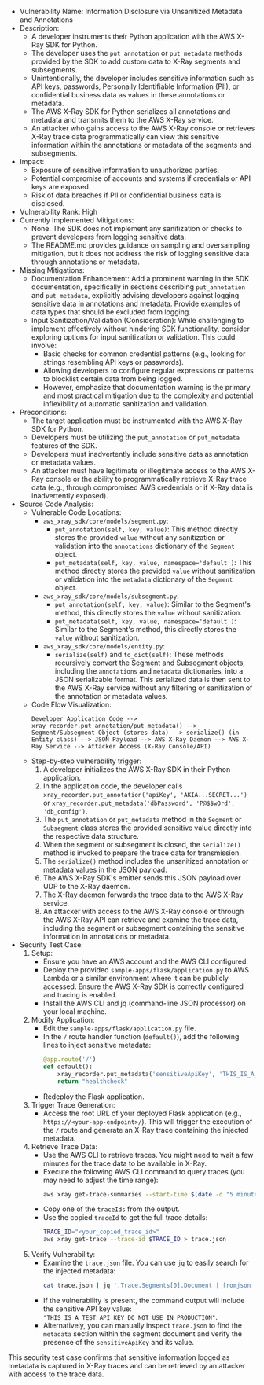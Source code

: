 - Vulnerability Name: Information Disclosure via Unsanitized Metadata and Annotations
- Description:
  - A developer instruments their Python application with the AWS X-Ray SDK for Python.
  - The developer uses the `put_annotation` or `put_metadata` methods provided by the SDK to add custom data to X-Ray segments and subsegments.
  - Unintentionally, the developer includes sensitive information such as API keys, passwords, Personally Identifiable Information (PII), or confidential business data as values in these annotations or metadata.
  - The AWS X-Ray SDK for Python serializes all annotations and metadata and transmits them to the AWS X-Ray service.
  - An attacker who gains access to the AWS X-Ray console or retrieves X-Ray trace data programmatically can view this sensitive information within the annotations or metadata of the segments and subsegments.
- Impact:
  - Exposure of sensitive information to unauthorized parties.
  - Potential compromise of accounts and systems if credentials or API keys are exposed.
  - Risk of data breaches if PII or confidential business data is disclosed.
- Vulnerability Rank: High
- Currently Implemented Mitigations:
  - None. The SDK does not implement any sanitization or checks to prevent developers from logging sensitive data.
  - The README.md provides guidance on sampling and oversampling mitigation, but it does not address the risk of logging sensitive data through annotations or metadata.
- Missing Mitigations:
  - Documentation Enhancement: Add a prominent warning in the SDK documentation, specifically in sections describing `put_annotation` and `put_metadata`, explicitly advising developers against logging sensitive data in annotations and metadata. Provide examples of data types that should be excluded from logging.
  - Input Sanitization/Validation (Consideration): While challenging to implement effectively without hindering SDK functionality, consider exploring options for input sanitization or validation. This could involve:
    - Basic checks for common credential patterns (e.g., looking for strings resembling API keys or passwords).
    - Allowing developers to configure regular expressions or patterns to blocklist certain data from being logged.
    - However, emphasize that documentation warning is the primary and most practical mitigation due to the complexity and potential inflexibility of automatic sanitization and validation.
- Preconditions:
  - The target application must be instrumented with the AWS X-Ray SDK for Python.
  - Developers must be utilizing the `put_annotation` or `put_metadata` features of the SDK.
  - Developers must inadvertently include sensitive data as annotation or metadata values.
  - An attacker must have legitimate or illegitimate access to the AWS X-Ray console or the ability to programmatically retrieve X-Ray trace data (e.g., through compromised AWS credentials or if X-Ray data is inadvertently exposed).
- Source Code Analysis:
  - Vulnerable Code Locations:
    - `aws_xray_sdk/core/models/segment.py`:
      - `put_annotation(self, key, value)`: This method directly stores the provided `value` without any sanitization or validation into the `annotations` dictionary of the `Segment` object.
      - `put_metadata(self, key, value, namespace='default')`: This method directly stores the provided `value` without sanitization or validation into the `metadata` dictionary of the `Segment` object.
    - `aws_xray_sdk/core/models/subsegment.py`:
      - `put_annotation(self, key, value)`:  Similar to the Segment's method, this directly stores the `value` without sanitization.
      - `put_metadata(self, key, value, namespace='default')`: Similar to the Segment's method, this directly stores the `value` without sanitization.
    - `aws_xray_sdk/core/models/entity.py`:
      - `serialize(self)` and `to_dict(self)`: These methods recursively convert the Segment and Subsegment objects, including the `annotations` and `metadata` dictionaries, into a JSON serializable format. This serialized data is then sent to the AWS X-Ray service without any filtering or sanitization of the annotation or metadata values.
  - Code Flow Visualization:
    ```
    Developer Application Code -->  xray_recorder.put_annotation/put_metadata() --> Segment/Subsegment Object (stores data) --> serialize() (in Entity class) --> JSON Payload --> AWS X-Ray Daemon --> AWS X-Ray Service --> Attacker Access (X-Ray Console/API)
    ```
  - Step-by-step vulnerability trigger:
    1. A developer initializes the AWS X-Ray SDK in their Python application.
    2. In the application code, the developer calls `xray_recorder.put_annotation('apiKey', 'AKIA...SECRET...')` or `xray_recorder.put_metadata('dbPassword', 'P@$$wOrd', 'db_config')`.
    3. The `put_annotation` or `put_metadata` method in the `Segment` or `Subsegment` class stores the provided sensitive value directly into the respective data structure.
    4. When the segment or subsegment is closed, the `serialize()` method is invoked to prepare the trace data for transmission.
    5. The `serialize()` method includes the unsanitized annotation or metadata values in the JSON payload.
    6. The AWS X-Ray SDK's emitter sends this JSON payload over UDP to the X-Ray daemon.
    7. The X-Ray daemon forwards the trace data to the AWS X-Ray service.
    8. An attacker with access to the AWS X-Ray console or through the AWS X-Ray API can retrieve and examine the trace data, including the segment or subsegment containing the sensitive information in annotations or metadata.
- Security Test Case:
  1. Setup:
     - Ensure you have an AWS account and the AWS CLI configured.
     - Deploy the provided `sample-apps/flask/application.py` to AWS Lambda or a similar environment where it can be publicly accessed. Ensure the AWS X-Ray SDK is correctly configured and tracing is enabled.
     - Install the AWS CLI and jq (command-line JSON processor) on your local machine.
  2. Modify Application:
     - Edit the `sample-apps/flask/application.py` file.
     - In the `/` route handler function (`default()`), add the following lines to inject sensitive metadata:
       ```python
       @app.route('/')
       def default():
           xray_recorder.put_metadata('sensitiveApiKey', 'THIS_IS_A_TEST_API_KEY_DO_NOT_USE_IN_PRODUCTION', 'SensitiveData')
           return "healthcheck"
       ```
     - Redeploy the Flask application.
  3. Trigger Trace Generation:
     - Access the root URL of your deployed Flask application (e.g., `https://<your-app-endpoint>/`). This will trigger the execution of the `/` route and generate an X-Ray trace containing the injected metadata.
  4. Retrieve Trace Data:
     - Use the AWS CLI to retrieve traces. You might need to wait a few minutes for the trace data to be available in X-Ray.
     - Execute the following AWS CLI command to query traces (you may need to adjust the time range):
       ```bash
       aws xray get-trace-summaries --start-time $(date -d "5 minutes ago" +%s) --end-time $(date +%s) | jq '.TraceSummaries[] | .TraceId'
       ```
     - Copy one of the `traceIds` from the output.
     - Use the copied `traceId` to get the full trace details:
       ```bash
       TRACE_ID="<your_copied_trace_id>"
       aws xray get-trace --trace-id $TRACE_ID > trace.json
       ```
  5. Verify Vulnerability:
     - Examine the `trace.json` file. You can use `jq` to easily search for the injected metadata:
       ```bash
       cat trace.json | jq '.Trace.Segments[0].Document | fromjson | .metadata.SensitiveData'
       ```
     - If the vulnerability is present, the command output will include the sensitive API key value: `"THIS_IS_A_TEST_API_KEY_DO_NOT_USE_IN_PRODUCTION"`.
     - Alternatively, you can manually inspect `trace.json` to find the `metadata` section within the segment document and verify the presence of the `sensitiveApiKey` and its value.

This security test case confirms that sensitive information logged as metadata is captured in X-Ray traces and can be retrieved by an attacker with access to the trace data.